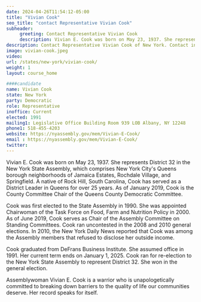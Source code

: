 ```yaml
---
date: 2024-04-26T11:54:12-05:00
title: "Vivian Cook"
seo_title: "contact Representative Vivian Cook"
subheader:
     greeting: Contact Representative Vivian Cook
     description: Vivian E. Cook was born on May 23, 1937. She represents District 32 in the New York State Assembly, which comprises New York City's Queens borough neighborhoods of Jamaica Estates, Rochdale Village, and Springfield. A native of Rock Hill, South Carolina, Cook has served as a District Leader in Queens for over 25 years. As of January 2019, Cook is the County Committee Chair of the Queens County Democratic Committee.
description: Contact Representative Vivian Cook of New York. Contact information for Vivian Cook includes email address, phone number, and mailing address.
image: vivian-cook.jpeg
video:
url: /states/new-york/vivian-cook/
weight: 1
layout: course_home

####candidate
name: Vivian Cook
state: New York
party: Democratic
role: Representative
inoffice: Current
elected: 1991
mailing1: Legislative Office Building Room 939 LOB Albany, NY 12248
phone1: 518-455-4203
website: https://nyassembly.gov/mem/Vivian-E-Cook/
email : https://nyassembly.gov/mem/Vivian-E-Cook/
twitter:
---
```

Vivian E. Cook was born on May 23, 1937. She represents District 32 in the New York State Assembly, which comprises New York City's Queens borough neighborhoods of Jamaica Estates, Rochdale Village, and Springfield. A native of Rock Hill, South Carolina, Cook has served as a District Leader in Queens for over 25 years. As of January 2019, Cook is the County Committee Chair of the Queens County Democratic Committee.

Cook was first elected to the State Assembly in 1990. She was appointed Chairwoman of the Task Force on Food, Farm and Nutrition Policy in 2000. As of June 2019, Cook serves as Chair of the Assembly Committee on Standing Committees. Cook ran uncontested in the 2008 and 2010 general elections. In 2010, the New York Daily News reported that Cook was among the Assembly members that refused to disclose her outside income.

Cook graduated from DeFrans Business Institute. She assumed office in 1991. Her current term ends on January 1, 2025. Cook ran for re-election to the New York State Assembly to represent District 32. She won in the general election.

Assemblywoman Vivian E. Cook is a warrior who is unapologetically committed to breaking down barriers to the quality of life our communities deserve. Her record speaks for itself.
